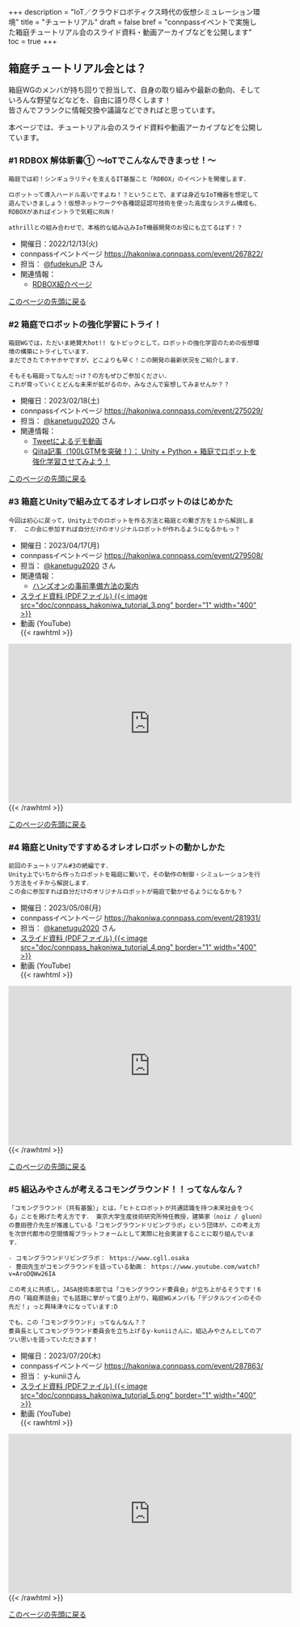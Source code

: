 +++
description = "IoT／クラウドロボティクス時代の仮想シミュレーション環境"
title = "チュートリアル"
draft = false
bref = "connpassイベントで実施した箱庭チュートリアル会のスライド資料・動画アーカイブなどを公開します"
toc = true
+++

## 箱庭チュートリアル会とは？

箱庭WGのメンバが持ち回りで担当して、自身の取り組みや最新の動向、そしていろんな野望などなどを、自由に語り尽くします！  
皆さんでフランクに情報交換や議論などできればと思っています。

本ページでは、チュートリアル会のスライド資料や動画アーカイブなどを公開しています。

### #1 RDBOX 解体新書① 〜IoTでこんなんできまっせ！〜

```
箱庭では初！シンギュラリティを支えるIT基盤こと「RDBOX」のイベントを開催します．

ロボットって導入ハードル高いですよね！？ということで、まずは身近なIoT機器を想定して遊んでいきましょう！仮想ネットワークや各種認証認可技術を使った高度なシステム構成も、RDBOXがあればイントラで気軽にRUN！

athrillとの組み合わせで、本格的な組み込みIoT機器開発のお役にも立てるはず！？
```

- 開催日：2022/12/13(火)
- connpassイベントページ https://hakoniwa.connpass.com/event/267822/
- 担当： [@fudekunJP](https://twitter.com/fudekunJP) さん
- 関連情報：
  - [RDBOX紹介ページ](https://rdbox-intec.github.io/homepage_jp/)

[このページの先頭に戻る](#top)

### #2 箱庭でロボットの強化学習にトライ！

```
箱庭WGでは，ただいま絶賛大hot!! なトピックとして，ロボットの強化学習のための仮想環境の構築にトライしています．
まだできたてホヤホヤですが，どこよりも早く！この開発の最新状況をご紹介します．

そもそも箱庭ってなんだっけ？の方もぜひご参加ください．
これが育っていくとどんな未来が拡がるのか，みなさんで妄想してみませんか？？
```

- 開催日：2023/02/18(土)
- connpassイベントページ https://hakoniwa.connpass.com/event/275029/
- 担当： [@kanetugu2020](https://twitter.com/kanetugu2020) さん
- 関連情報：
  - [Tweetによるデモ動画](https://twitter.com/kanetugu2020/status/1618538671933882369)
  - [Qiita記事（100LGTMを突破！）： Unity + Python + 箱庭でロボットを強化学習させてみよう！](https://qiita.com/kanetugu2018/items/ee9b2bf0596a35e42b03)

[このページの先頭に戻る](#top)

### #3 箱庭とUnityで組み立てるオレオレロボットのはじめかた

```
今回は初心に戻って，Unity上でのロボットを作る方法と箱庭との繋ぎ方を１から解説します． この会に参加すれば自分だけのオリジナルロボットが作れるようになるかもっ？
```

- 開催日：2023/04/17(月)
- connpassイベントページ https://hakoniwa.connpass.com/event/279508/
- 担当： [@kanetugu2020](https://twitter.com/kanetugu2020) さん
- 関連情報：
  - [ハンズオンの事前準備方法の案内](https://github.com/tmori/unity-tutorial)
- [スライド資料 (PDFファイル)
{{< image src="doc/connpass_hakoniwa_tutorial_3.png" border="1" width="400" >}}](/hakoniwa/doc/connpass_hakoniwa_tutorial_3.pdf)
- 動画 (YouTube)  
{{< rawhtml >}}
<iframe width="560" height="315" src="https://www.youtube.com/embed/QAd4jFCkiBU" title="YouTube video player" frameborder="0" allow="accelerometer; autoplay; clipboard-write; encrypted-media; gyroscope; picture-in-picture; web-share" allowfullscreen></iframe>
{{< /rawhtml >}}

[このページの先頭に戻る](#top)

### #4 箱庭とUnityですすめるオレオレロボットの動かしかた

```
前回のチュートリアル#3の続編です．
Unity上でいちから作ったロボットを箱庭に繋いで，その動作の制御・シミュレーションを行う方法をイチから解説します．
この会に参加すれば自分だけのオリジナルロボットが箱庭で動かせるようになるかも？
```

- 開催日：2023/05/08(月)
- connpassイベントページ https://hakoniwa.connpass.com/event/281931/
- 担当： [@kanetugu2020](https://twitter.com/kanetugu2020) さん
- [スライド資料 (PDFファイル)
{{< image src="doc/connpass_hakoniwa_tutorial_4.png" border="1" width="400" >}}](/hakoniwa/doc/connpass_hakoniwa_tutorial_4.pdf)
- 動画 (YouTube)  
{{< rawhtml >}}
<iframe width="560" height="315" src="https://www.youtube.com/embed/E7ncMLElKRw" title="YouTube video player" frameborder="0" allow="accelerometer; autoplay; clipboard-write; encrypted-media; gyroscope; picture-in-picture; web-share" allowfullscreen></iframe>
{{< /rawhtml >}}

[このページの先頭に戻る](#top)

### #5 組込みやさんが考えるコモングラウンド！！ってなんなん？

```
「コモングラウンド（共有基盤）」とは，「ヒトとロボットが共通認識を持つ未来社会をつくる」ことを掲げた考え方です． 東京大学生産技術研究所特任教授，建築家（noiz / gluon）の豊田啓介先生が推進している「コモングラウンドリビングラボ」という団体が，この考え方を次世代都市の空間情報プラットフォームとして実際に社会実装することに取り組んでいます．

- コモングラウンドリビングラボ： https://www.cgll.osaka
- 豊田先生がコモングラウンドを語っている動画： https://www.youtube.com/watch?v=AroDQWw26IA

この考えに共感し，JASA技術本部では「コモングラウンド委員会」が立ち上がるそうです！6月の「箱庭茶話会」でも話題に挙がって盛り上がり，箱庭WGメンバも「デジタルツインのその先だ！」っと興味津々になっています:D

でも，この「コモングラウンド」ってなんなん？？
委員長としてコモングラウンド委員会を立ち上げるy-kuniiさんに，組込みやさんとしてのアツい思いを語っていただきます！
```

- 開催日：2023/07/20(木)
- connpassイベントページ https://hakoniwa.connpass.com/event/287863/
- 担当： y-kuniiさん
- [スライド資料 (PDFファイル)
{{< image src="doc/connpass_hakoniwa_tutorial_5.png" border="1" width="400" >}}](/hakoniwa/doc/connpass_hakoniwa_tutorial_5.pdf)
- 動画 (YouTube)  
{{< rawhtml >}}
<iframe width="560" height="315" src="https://www.youtube.com/embed/PUIiGdFVALw" title="YouTube video player" frameborder="0" allow="accelerometer; autoplay; clipboard-write; encrypted-media; gyroscope; picture-in-picture; web-share" allowfullscreen></iframe>
{{< /rawhtml >}}

[このページの先頭に戻る](#top)
